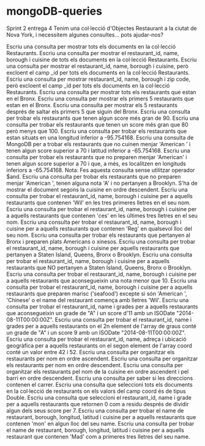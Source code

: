 # mongoDB-queries
Sprint 2 entrega 4
Tenim una col·lecció d'Objectes Restaurant a la ciutat de Nova York, i necessitem algunes consultes... pots ajudar-nos?

Escriu una consulta per mostrar tots els documents en la col·lecció Restaurants.
Escriu una consulta per mostrar el restaurant_id, name, borough i cuisine de tots els documents en la col·lecció Restaurants.
Escriu una consulta per mostrar el restaurant_id, name, borough i cuisine, però excloent el camp _id per tots els documents en la col·lecció Restaurants.
Escriu una consulta per mostrar restaurant_id, name, borough i zip code, però excloent el camp _id per tots els documents en la col·lecció Restaurants.
Escriu una consulta per mostrar tots els restaurants que estan en el Bronx.
Escriu una consulta per mostrar els primers 5 restaurants que estan en el Bronx.
Escriu una consulta per mostrar els 5 restaurants després de saltar els primers 5 que siguin del Bronx.
Escriu una consulta per trobar els restaurants que tenen algun score més gran de 90.
Escriu una consulta per trobar els restaurants que tenen un score més gran que 80 però menys que 100.
Escriu una consulta per trobar els restaurants que estan situats en una longitud inferior a -95.754168.
Escriu una consulta de MongoDB per a trobar els restaurants que no cuinen menjar 'American ' i tenen algun score superior a 70 i latitud inferior a -65.754168.
Escriu una consulta per trobar els restaurants que no preparen menjar 'American' i tenen algun score superior a 70 i que, a més, es localitzen en longituds inferiors a -65.754168. Nota: Fes aquesta consulta sense utilitzar operador $and.
Escriu una consulta per trobar els restaurants que no preparen menjar 'American ', tenen alguna nota 'A' i no pertanyen a Brooklyn. S'ha de mostrar el document segons la cuisine en ordre descendent.
Escriu una consulta per trobar el restaurant_id, name, borough i cuisine per a aquells restaurants que contenen 'Wil' en les tres primeres lletres en el seu nom.
Escriu una consulta per trobar el restaurant_id, name, borough i cuisine per a aquells restaurants que contenen 'ces' en les últimes tres lletres en el seu nom.
Escriu una consulta per trobar el restaurant_id, name, borough i cuisine per a aquells restaurants que contenen 'Reg' en qualsevol lloc del seu nom.
Escriu una consulta per trobar els restaurants que pertanyen al Bronx i preparen plats Americans o xinesos.
Escriu una consulta per trobar el restaurant_id, name, borough i cuisine per aquells restaurants que pertanyen a Staten Island, Queens, Bronx o Brooklyn.
Escriu una consulta per trobar el restaurant_id, name, borough i cuisine per a aquells restaurants que NO pertanyen a Staten Island, Queens, Bronx o Brooklyn.
Escriu una consulta per trobar el restaurant_id, name, borough i cuisine per a aquells restaurants que aconsegueixin una nota menor que 10.
Escriu una consulta per trobar el restaurant_id, name, borough i cuisine per a aquells restaurants que preparen marisc ('seafood') excepte si són 'American ', 'Chinese' o el name del restaurant comença amb lletres 'Wil'.
Escriu una consulta per trobar el restaurant_id, name i grades per a aquells restaurants que aconsegueixin un grade de "A" i un score d'11 amb un ISODate "2014-08-11T00:00:00Z".
Escriu una consulta per trobar el restaurant_id, name i grades per a aquells restaurants on el 2n element de l'array de graus conté un grade de "A" i un score 9 amb un ISODate "2014-08-11T00:00:00Z".
Escriu una consulta per trobar el restaurant_id, name, adreça i ubicació geogràfica per a aquells restaurants on el segon element de l'array coord conté un valor entre 42 i 52.
Escriu una consulta per organitzar els restaurants per nom en ordre ascendent.
Escriu una consulta per organitzar els restaurants per nom en ordre descendent.
Escriu una consulta per organitzar els restaurants pel nom de la cuisine en ordre ascendent i pel barri en ordre descendent.
Escriu una consulta per saber si les direccions contenen el carrer.
Escriu una consulta que seleccioni tots els documents en la col·lecció de restaurants on els valors del camp coord és de tipus Double.
Escriu una consulta que seleccioni el restaurant_id, name i grade per a aquells restaurants que retornen 0 com a residu després de dividir algun dels seus score per 7.
Escriu una consulta per trobar el name de restaurant, borough, longitud, latitud i cuisine per a aquells restaurants que contenen 'mon' en algun lloc del seu name.
Escriu una consulta per trobar el name de restaurant, borough, longitud, latitud i cuisine per a aquells restaurant que contenen 'Mad' com a primeres tres lletres del seu name.
